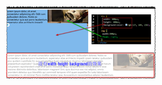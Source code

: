 <p align = "center"><img src="https://github.com/zb9678/picx-images-hosting/raw/master/image.9dcytiwkpe.png" style="width:400px;"><br><br>